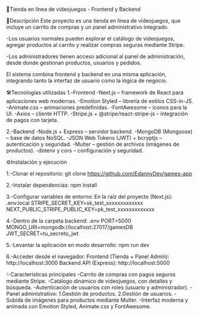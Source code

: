 🚀Tienda en línea de videojuegos - Frontend y Backend

📌Descripción
Este proyecto es una tienda en línea de videojuegos, que incluye un carrito de compras y un panel administrativo integrado.

-Los usuarios normales pueden explorar el catálogo de videojuegos, agregar productos al carrito y realizar compras seguras mediante Stripe.

-Los administradores tienen acceso adicional al panel de administración, desde donde gestionan productos, usuarios y pedidos.

El sistema combina frontend y backend en una misma aplicación, integrando tanto la interfaz de usuario como la lógica de negocio.

🛠️Tecnologías utilizadas
1.-Frontend
-Next.js – framework de React para aplicaciones web modernas.
-Emotion Styled – librería de estilos CSS-in-JS.
-Animate.css – animaciones predefinidas.
-FontAwesome – íconos para la UI.
-Axios – cliente HTTP.
-Stripe.js + @stripe/react-stripe-js – integración de pagos con tarjeta.

2.-Backend
-Node.js + Express – servidor backend.
-MongoDB (Mongoose) – base de datos NoSQL.
-JSON Web Tokens (JWT) + bcryptjs – autenticación y seguridad.
-Multer – gestión de archivos (imágenes de productos).
-dotenv y cors – configuración y seguridad.

⚙️Instalación y ejecución

1.-Clonar el repositorio:
git clone https://github.com/EdannyDev/games-app

2.-Instalar dependencias:
npm install

3.-Configurar variables de entorno:
En la raíz del proyecto (Next.js):
.env.local
STRIPE_SECRET_KEY=sk_test_xxxxxxxxxxxxx
NEXT_PUBLIC_STRIPE_PUBLIC_KEY=pk_test_xxxxxxxxxxxxx

4.-Dentro de la carpeta backend:
.env
PORT=5000
MONGO_URI=mongodb://localhost:27017/gamesDB
JWT_SECRET=tu_secreto_jwt

5.-Levantar la aplicación en modo desarrollo:
npm run dev

6.-Acceder desde el navegador:
Frontend (Tienda + Panel Admin): http://localhost:3000
Backend API (Express): http://localhost:5000

✨Características principales
-Carrito de compras con pagos seguros mediante Stripe.
-Catálogo dinámico de videojuegos, con detalles y búsqueda.
-Autenticación de usuarios con roles (usuario y administrador).
-Panel administrativo:
    1.Gestión de productos.
    2.Gestión de usuarios.
-Subida de imágenes para productos mediante Multer.
-Interfaz moderna y animada con Emotion Styled, Animate.css y FontAwesome.